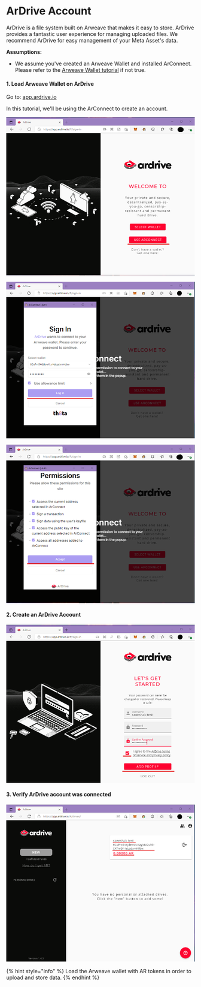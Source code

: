 # ArDrive Account

ArDrive is a file system built on Arweave that makes it easy to store. ArDrive provides a fantastic user experience for managing uploaded files. We recommend ArDrive for easy management of your Meta Asset's data.

**Assumptions:**

* We assume you've created an Arweave Wallet and installed ArConnect. Please refer to the [Arweave Wallet tutorial](./) if not true.

#### 1. Load Arweave Wallet on ArDrive

Go to: [app.ardrive.io](https://app.ardrive.io/#/sign-in)

In this tutorial, we'll be using the ArConnect to create an account.

![Select "Use ArConnect"](<../../../../.gitbook/assets/image (9) (1).png>)

![Log in using ArConnect](<../../../../.gitbook/assets/image (12).png>)

![Accept the permissions](<../../../../.gitbook/assets/image (8).png>)

#### 2. Create an ArDrive Account

![Create a new ArDrive account](<../../../../.gitbook/assets/image (42) (1).png>)

#### 3. Verify ArDrive account was connected

![Confirm your wallet is logged in with the account](<../../../../.gitbook/assets/image (14).png>)

{% hint style="info" %}
Load the Arweave wallet with AR tokens in order to upload and store data.
{% endhint %}

